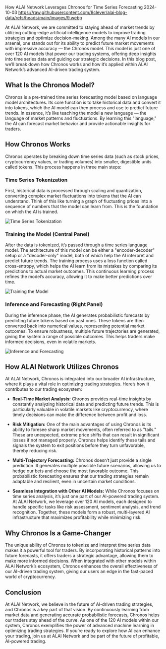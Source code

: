 How ALAI Network Leverages Chronos for Time Series Forecasting
2024-10-03
https://raw.githubusercontent.com/8clever/alai-blog-data/refs/heads/main/images/9.webp

At ALAI Network, we are committed to staying ahead of market trends by utilizing cutting-edge artificial intelligence models to improve trading strategies and optimize decision-making. Among the many AI models in our arsenal, one stands out for its ability to predict future market movements with impressive accuracy — the Chronos model. This model is just one of over 120 AI models that power our trading systems, offering deep insights into time series data and guiding our strategic decisions. In this blog post, we’ll break down how Chronos works and how it’s applied within ALAI Network’s advanced AI-driven trading system.

## What Is the Chronos Model?

Chronos is a pre-trained time series forecasting model based on language model architectures. Its core function is to take historical data and convert it into tokens, which the AI model can then process and use to predict future trends. In essence, it’s like teaching the model a new language — the language of market patterns and fluctuations. By learning this "language," the AI can forecast market behavior and provide actionable insights for traders.

## How Chronos Works

Chronos operates by breaking down time series data (such as stock prices, cryptocurrency values, or trading volumes) into smaller, digestible units called tokens. This process happens in three main steps:

### Time Series Tokenization

First, historical data is processed through scaling and quantization, converting complex market fluctuations into tokens that the AI can understand. Think of this like turning a graph of fluctuating prices into a sequence of numbers that the model can learn from. This is the foundation on which the AI is trained.

![Time Series Tokenization](https://raw.githubusercontent.com/8clever/alai-blog-data/refs/heads/main/images/1.1.webp) 

### Training the Model (Central Panel)

After the data is tokenized, it’s passed through a time series language model. The architecture of this model can be either a "encoder-decoder" setup or a "decoder-only" model, both of which help the AI interpret and predict future trends. The training process uses a loss function called cross-entropy, which helps the AI learn from its mistakes by comparing its predictions to actual market outcomes. This continuous learning process refines the model’s accuracy, allowing it to make better predictions over time.

![Training the Model](https://raw.githubusercontent.com/8clever/alai-blog-data/refs/heads/main/images/1.2.webp)  

### Inference and Forecasting (Right Panel)

During the inference phase, the AI generates probabilistic forecasts by predicting future tokens based on past ones. These tokens are then converted back into numerical values, representing potential market outcomes. To ensure robustness, multiple future trajectories are generated, giving the system a range of possible outcomes. This helps traders make informed decisions, even in volatile markets.

![Inference and Forecasting](https://raw.githubusercontent.com/8clever/alai-blog-data/refs/heads/main/images/1.3.webp)  

## How ALAI Network Utilizes Chronos

At ALAI Network, Chronos is integrated into our broader AI infrastructure, where it plays a vital role in optimizing trading strategies. Here’s how it contributes to our trading ecosystem:

- **Real-Time Market Analysis:** Chronos provides real-time insights by constantly analyzing historical data and predicting future trends. This is particularly valuable in volatile markets like cryptocurrency, where timely decisions can make the difference between profit and loss.

- **Risk Mitigation:** One of the main advantages of using Chronos is its ability to foresee sharp market movements, often referred to as "tails." These are unexpected, extreme price shifts that can result in significant losses if not managed properly. Chronos helps identify these tails and signals the system to exit positions before they turn unfavorable, thereby reducing risk.

- **Multi-Trajectory Forecasting:** Chronos doesn’t just provide a single prediction. It generates multiple possible future scenarios, allowing us to hedge our bets and choose the most favorable outcome. This probabilistic forecasting ensures that our trading strategies remain adaptable and resilient, even in uncertain market conditions.

- **Seamless Integration with Other AI Models:** While Chronos focuses on time series analysis, it’s just one part of our AI-powered trading system. At ALAI Network, we leverage over 120 AI models, each designed to handle specific tasks like risk assessment, sentiment analysis, and trend recognition. Together, these models form a robust, multi-layered AI infrastructure that maximizes profitability while minimizing risk.

## Why Chronos Is a Game-Changer

The unique ability of Chronos to tokenize and interpret time series data makes it a powerful tool for traders. By incorporating historical patterns into future forecasts, it offers traders a strategic advantage, allowing them to make more informed decisions. When integrated with other models within ALAI Network’s ecosystem, Chronos enhances the overall effectiveness of our AI-driven trading system, giving our users an edge in the fast-paced world of cryptocurrency.

## Conclusion

At ALAI Network, we believe in the future of AI-driven trading strategies, and Chronos is a key part of that vision. By continuously learning from market data and generating accurate probabilistic forecasts, Chronos helps our traders stay ahead of the curve. As one of the 120 AI models within our system, Chronos exemplifies the power of advanced machine learning in optimizing trading strategies. If you’re ready to explore how AI can enhance your trading, join us at ALAI Network and be part of the future of profitable, AI-powered trading.
